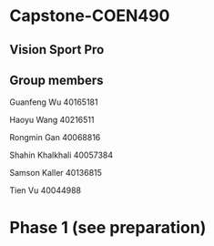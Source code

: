 # Capstone-COEN490

Vision Sport Pro
--

Group members
--

Guanfeng Wu		40165181

Haoyu Wang		40216511

Rongmin Gan		40068816

Shahin Khalkhali	40057384

Samson Kaller		40136815

Tien Vu		40044988


Phase 1 (see preparation)
==
